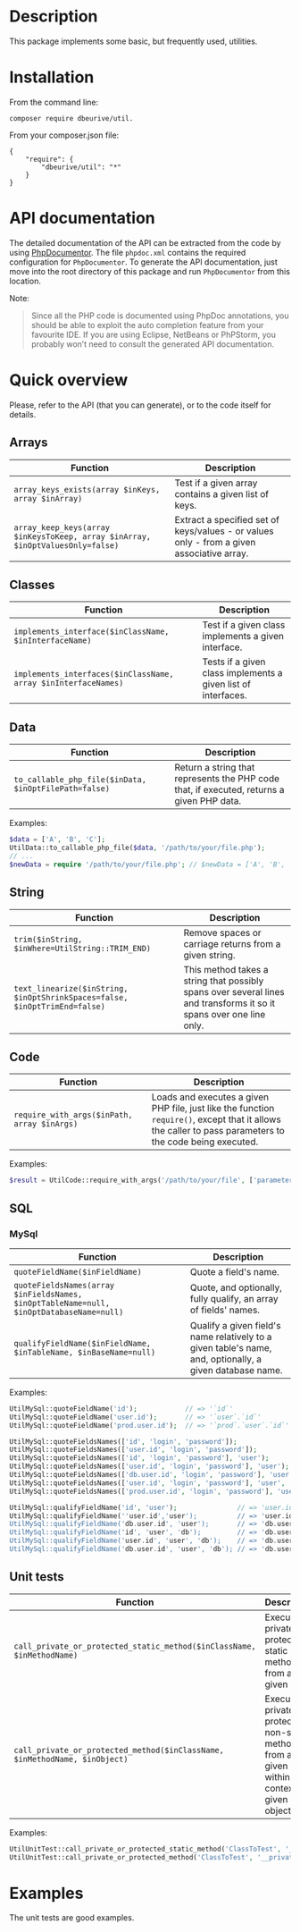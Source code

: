 # Description

This package implements some basic, but frequently used, utilities.

# Installation

From the command line:

    composer require dbeurive/util.

From your composer.json file:

    {
        "require": {
            "dbeurive/util": "*"
        }
    }

# API documentation
  
The detailed documentation of the API can be extracted from the code by using [PhpDocumentor](https://www.phpdoc.org/).
The file `phpdoc.xml` contains the required configuration for `PhpDocumentor`.
To generate the API documentation, just move into the root directory of this package and run `PhpDocumentor` from this location.
  
Note:
  
> Since all the PHP code is documented using PhpDoc annotations, you should be able to exploit the auto completion feature from your favourite IDE.
If you are using Eclipse, NetBeans or PhPStorm, you probably won’t need to consult the generated API documentation.

# Quick overview

Please, refer to the API (that you can generate), or to the code itself for details.

## Arrays

| Function           | Description        |
| ------------------ | ------------------ |  
| `array_keys_exists(array $inKeys, array $inArray)` | Test if a given array contains a given list of keys. |
| `array_keep_keys(array $inKeysToKeep, array $inArray, $inOptValuesOnly=false)` | Extract a specified set of keys/values - or values only - from a given associative array. |

## Classes

| Function           | Description        |
| ------------------ | ------------------ |  
| `implements_interface($inClassName, $inInterfaceName)` | Test if a given class implements a given interface. |
| `implements_interfaces($inClassName, array $inInterfaceNames)` | Tests if a given class implements a given list of interfaces. |

## Data

| Function           | Description        |
| ------------------ | ------------------ |  
| `to_callable_php_file($inData, $inOptFilePath=false)` | Return a string that represents the PHP code that, if executed, returns a given PHP data. |

Examples:

```php
$data = ['A', 'B', 'C'];
UtilData::to_callable_php_file($data, '/path/to/your/file.php');
// ...
$newData = require '/path/to/your/file.php'; // $newData = ['A', 'B', 'C'];
```

## String

| Function           | Description        |
| ------------------ | ------------------ |  
| `trim($inString, $inWhere=UtilString::TRIM_END)` | Remove spaces or carriage returns from a given string. |
| `text_linearize($inString, $inOptShrinkSpaces=false, $inOptTrimEnd=false)` |  This method takes a string that possibly spans over several lines and transforms it so it spans over one line only. |

## Code

| Function           | Description        |
| ------------------ | ------------------ |  
| `require_with_args($inPath, array $inArgs)` | Loads and executes a given PHP file, just like the function `require()`, except that it allows the caller to pass parameters to the code being executed. |

Examples:

```php
$result = UtilCode::require_with_args('/path/to/your/file', ['parameter1' => 15, 'parameter2' => 20]);
```

## SQL

### MySql

| Function                                                         | Description        |
| ---------------------------------------------------------------- | ------------------ | 
| `quoteFieldName($inFieldName)`                                   | Quote a field's name. |
| `quoteFieldsNames(array $inFieldsNames, $inOptTableName=null, $inOptDatabaseName=null)` | Quote, and optionally, fully qualify, an array of fields' names. |
| `qualifyFieldName($inFieldName, $inTableName, $inBaseName=null)` | Qualify a given field's name relatively to a given table's name, and, optionally, a given database name. |

Examples:

```php
UtilMySql::quoteFieldName('id');            // => '`id`'
UtilMySql::quoteFieldName('user.id');       // => '`user`.`id`'
UtilMySql::quoteFieldName('prod.user.id');  // => '`prod`.`user`.`id`'

UtilMySql::quoteFieldsNames(['id', 'login', 'password']);                           // => ['`id`', '`login`', '`password`']
UtilMySql::quoteFieldsNames(['user.id', 'login', 'password']);                      // => ['`user`.`id`', '`login`', '`password`']
UtilMySql::quoteFieldsNames(['id', 'login', 'password'], 'user');                   // => ['`user`.`id`', '`user`.`login`', '`user`.`password`']
UtilMySql::quoteFieldsNames(['user.id', 'login', 'password'], 'user');              // => ['`user`.`id`', '`user`.`login`', '`user`.`password`']
UtilMySql::quoteFieldsNames(['db.user.id', 'login', 'password'], 'user');           // => ['`db`.`user`.`id`', '`user`.`login`', '`user`.`password`']
UtilMySql::quoteFieldsNames(['user.id', 'login', 'password'], 'user', 'prod');      // => ['`prod`.`user`.`id`', '`prod`.`user`.`login`', '`prod`.`user`.`password`']
UtilMySql::quoteFieldsNames(['prod.user.id', 'login', 'password'], 'user', 'prod'); // => ['`prod`.`user`.`id`', '`prod`.`user`.`login`', '`prod`.`user`.`password`']

UtilMySql::qualifyFieldName('id', 'user');               // => 'user.id'
UtilMySql::qualifyFieldName(''user.id','user');          // => 'user.id'
UtilMySql::qualifyFieldName('db.user.id', 'user');       // => 'db.user.id'
UtilMySql::qualifyFieldName('id', 'user', 'db');         // => 'db.user.id'
UtilMySql::qualifyFieldName('user.id', 'user', 'db');    // => 'db.user.id'
UtilMySql::qualifyFieldName('db.user.id', 'user', 'db'); // => 'db.user.id'

```

## Unit tests

| Function                                                                   | Description        |
| -------------------------------------------------------------------------- | ------------------ | 
| `call_private_or_protected_static_method($inClassName, $inMethodName)`     | Execute a private or a protected static method from a given class. |
| `call_private_or_protected_method($inClassName, $inMethodName, $inObject)` | Execute a private or a protected non-static method from a given class, within the context of a given object. |

Examples:

```php
UtilUnitTest::call_private_or_protected_static_method('ClassToTest', '__privateStatic', 10);
UtilUnitTest::call_private_or_protected_method('ClassToTest', '__privateNonStatic', $o, 10); // $o of an instance of class "ClassToTest".
```

# Examples

The unit tests are good examples.

